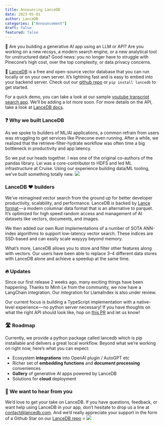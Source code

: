 ```yaml
---
title: Announcing LanceDB
date: 2023-05-01
author: LanceDB
categories: ["Announcement"]
draft: false
featured: false
---
```


🙋 Are you building a generative AI app using an LLM or API? Are you working on a new recsys, a modern search engine, or a new analytical tool for unstructured data? Good news: you no longer have to struggle with Pinecone’s high cost, over the top complexity, or data privacy concerns.

🚀 [LanceDB](https://lancedb.com/) is a free and open-source vector database that you can run locally or on your own server. It’s lightning fast and is easy to embed into your backend server. Check out our [github repo](https://github.com/lancedb/lancedb) or `pip install lancedb` to get started.

For a quick demo, you can take a look at our sample [youtube transcript search app](https://github.com/lancedb/lancedb/blob/main/docs/src/notebooks/youtube_transcript_search.ipynb). We’ll be adding a lot more soon. For more details on the API, take a look at [LanceDB docs](https://lancedb.github.io/lancedb/).

### ❓ Why we built LanceDB

As we spoke to builders of ML/AI applications, a common refrain from users was struggling to get services like Pinecone even running. After a while, we realized that the retrieve-filter-hydrate workflow was often time a big bottleneck in productivity and app latency.

So we put our heads together. I was one of the original co-authors of the pandas library. Lei was a core-contributor to HDFS and led ML infrastructure at Cruise. Using our experience building data/ML tooling, we’ve built something totally new.
![](__GHOST_URL__/content/images/2024/02/1_tuJkPniCUTx9-sD1yLyDCg-1.png)
### LanceDB ❤️ builders

We’ve reimagined vector search from the ground up for better developer productivity, scalability, and performance. LanceDB is backed by [Lance format](https://github.com/eto-ai/lance) — a modern columnar data format that is an alternative to parquet. It’s optimized for high speed random access and management of AI datasets like vectors, documents, and images.

We then added our own Rust implementations of a number of SOTA ANN-index algorithms to support low-latency vector search. These indices are SSD-based and can easily scale wayyyy beyond memory.

What’s more, LanceDB allows you to store and filter other features along with vectors. Our users have been able to replace 3–4 different data stores with LanceDB alone and achieve a speedup at the same time.

### 🔥 Updates

Since our first release 2 weeks ago, many exciting things have been happening. Thanks to Minh Le from the community, we now have a LangChain integration. Our integration for LlamaIndex is also under review.

Our current focus is building a TypeScript implementation with a native-level experience — no python server necessary! If you have thoughts on what the right API should look like, hop on [this PR](https://github.com/lancedb/lancedb/pull/50) and let us know!

### 🛣️ Roadmap

Currently, we provide a python package called lancedb which is pip installable and delivers a great local workflow. Beyond what we’re working on right now, here’s what you can expect:

- Ecosystem **integrations** into OpenAI plugin / AutoGPT etc
- Richer set of **embedding functions** and **document processing** conveniences
- **Gallery** of generative AI apps powered by LanceDB
- Solutions for **cloud** deployment

### 🙏 We want to hear from you

We’d love to get your take on LanceDB. If you have questions, feedback, or want help using LanceDB in your app, don’t hesitate to drop us a line at [contact@lancedb.com](mailto:contact@lancedb.com). And we’d really appreciate your support in the form of a Github Star on our [LanceDB repo](https://github.com/lancedb/lancedb) ⭐
![](__GHOST_URL__/content/images/2024/02/1_tuJkPniCUTx9-sD1yLyDCg.png)
